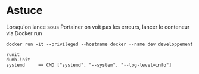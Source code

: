 # Astuce
Lorsqu'on lance sous Portainer on voit pas les erreurs, lancer le conteneur via Docker run
```
docker run -it --privileged --hostname docker --name dev developpement
```


```
runit
dumb-init
systemd     == CMD ["systemd", "--system", "--log-level=info"]
```
